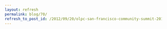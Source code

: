 ```yaml
---
layout: refresh
permalink: blog/70/
refresh_to_post_id: /2012/09/20/olpc-san-francisco-community-summit-2012-registration-is-open
---
```

